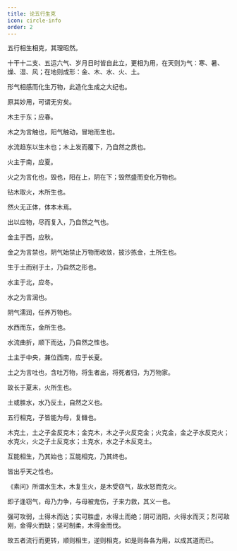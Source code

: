 ```yaml
---
title: 论五行生克
icon: circle-info
order: 2
---
```


五行相生相克，其理昭然。

十干十二支、五运六气、岁月日时皆自此立，更相为用，在天则为气：寒、暑、燥、湿、风；在地则成形：金、木、水、火、土。

形气相感而化生万物，此造化生成之大纪也。

原其妙用，可谓无穷矣。

木主于东；应春。

木之为言触也，阳气触动，冒地而生也。

水流趋东以生木也；木上发而覆下，乃自然之质也。

火主于南，应夏。

火之为言化也，毁也，阳在上，阴在下；毁然盛而变化万物也。

钻木取火，木所生也。

然火无正体，体本木焉。

出以应物，尽而复入，乃自然之气也。

金主于西，应秋。

金之为言禁也，阴气始禁止万物而收敛，披沙拣金，土所生也。

生于土而别于土，乃自然之形也。

水主于北，应冬。

水之为言润也。

阴气濡润，任养万物也。

水西而东，金所生也。

水流曲折，顺下而达，乃自然之性也。

土主于中央，兼位西南，应于长夏。

土之为言吐也，含吐万物，将生者出，将死者归，为万物家。

故长于夏末，火所生也。

土或胜水，水乃反土，自然之义也。

五行相克，子皆能为母，复雠也。

木克土，土之子金反克木；金克木，木之子火反克金；火克金，金之子水反克火；水克火，火之子土反克水；土克水，水之子木反克土。

互能相生，乃其始也；互能相克，乃其终也。

皆出乎天之性也。

《素问》所谓水生木，木复生火，是木受窃气，故水怒而克火。

即子逢窃气，母乃力争，与母被鬼伤，子来力救，其义一也。

强可攻弱，土得木而达；实可胜虚，水得土而绝；阴可消阳，火得水而灭；烈可敌刚，金得火而缺；坚可制柔，木得金而伐。

故五者流行而更转，顺则相生，逆则相克，如是则各各为用，以成其道而已。

